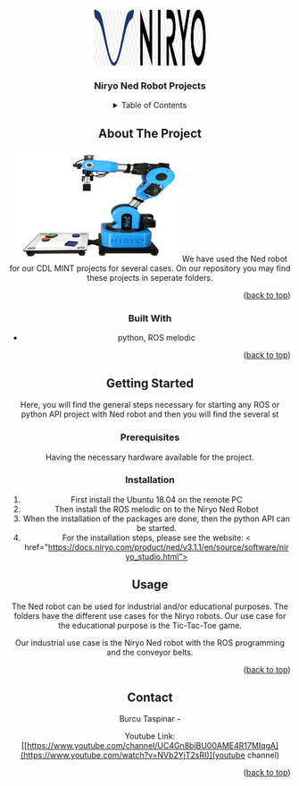 

<!-- PROJECT LOGO -->
<br />
<div align="center">
  <a href="https://niryo.com/product/ned-education-research-cobot/">
    <img src="images/Niryo_logo.png" alt="Logo" width="200" height="100">
  </a>

<h3 align="center">Niryo Ned Robot Projects</h3>





<!-- TABLE OF CONTENTS -->
<details>
  <summary>Table of Contents</summary>
  <ol>
    <li>
      <a href="#about-the-project">About The Project</a>
      <ul>
        <li><a href="#built-with">Built With</a></li>
      </ul>
    </li>
    <li>
      <a href="#getting-started">Getting Started</a>
      <ul>
        <li><a href="#prerequisites">Prerequisites</a></li>
        <li><a href="#installation">Installation</a></li>
      </ul>
    </li>
    <li><a href="#usage">Usage</a></li>
    <li><a href="#roadmap">Roadmap</a></li>
    <li><a href="#contributing">Contributing</a></li>
    <li><a href="#license">License</a></li>
    <li><a href="#contact">Contact</a></li>
    <li><a href="#acknowledgments">Acknowledgments</a></li>
  </ol>
</details>



<!-- ABOUT THE PROJECT -->
## About The Project
 <img src="images/Niryo_ned_robot.png" alt="Logo" width="300" height="200">
We have used the Ned robot for our CDL MINT projects for several cases. On our repository you may find these projects in seperate folders. 

<p align="right">(<a href="#top">back to top</a>)</p>



### Built With

* python, ROS melodic

<p align="right">(<a href="#top">back to top</a>)</p>



<!-- GETTING STARTED -->
## Getting Started

Here, you will find the general steps necessary for starting any ROS or python API project with Ned robot and then you will find the several st
### Prerequisites

Having the necessary hardware available for the project.

### Installation

1. First install the Ubuntu 18.04 on the remote PC
2. Then install the ROS melodic on to the Niryo Ned Robot
3. When the installation of the packages are done, then the python API can be started. 
4. For the installation steps, please see the website: < href="https://docs.niryo.com/product/ned/v3.1.1/en/source/software/niryo_studio.html">




<!-- USAGE EXAMPLES -->
## Usage
The Ned robot can be used for industrial and/or educational purposes. The folders have the different use cases for the Niryo robots. Our use case for the educational purpose is the Tic-Tac-Toe game. 

Our industrial use case is the Niryo Ned robot with the ROS programming and the conveyor belts.

<p align="right">(<a href="#top">back to top</a>)</p>





<!-- CONTACT -->
## Contact
Burcu Taspinar - 

Youtube Link: [[https://www.youtube.com/channel/UC4Gn8bjBU00AME4R17MIqgA](https://www.youtube.com/watch?v=NVb2YjT2sRI)](youtube channel)

<p align="right">(<a href="#top">back to top</a>)</p>







<!-- MARKDOWN LINKS & IMAGES -->
<!-- https://www.markdownguide.org/basic-syntax/#reference-style-links -->
[contributors-shield]: https://img.shields.io/github/contributors/github_username/repo_name.svg?style=for-the-badge
[contributors-url]: https://github.com/github_username/repo_name/graphs/contributors
[forks-shield]: https://img.shields.io/github/forks/github_username/repo_name.svg?style=for-the-badge
[forks-url]: https://github.com/github_username/repo_name/network/members
[stars-shield]: https://img.shields.io/github/stars/github_username/repo_name.svg?style=for-the-badge
[stars-url]: https://github.com/github_username/repo_name/stargazers
[issues-shield]: https://img.shields.io/github/issues/github_username/repo_name.svg?style=for-the-badge
[issues-url]: https://github.com/github_username/repo_name/issues
[license-shield]: https://img.shields.io/github/license/github_username/repo_name.svg?style=for-the-badge
[license-url]: https://github.com/github_username/repo_name/blob/master/LICENSE.txt
[linkedin-shield]: https://img.shields.io/badge/-LinkedIn-black.svg?style=for-the-badge&logo=linkedin&colorB=555
[linkedin-url]: https://linkedin.com/in/linkedin_username
[product-screenshot]: images/screenshot.png
